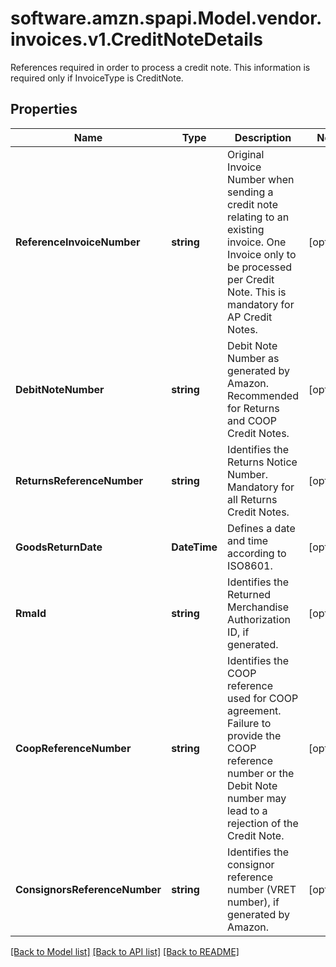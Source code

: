 # software.amzn.spapi.Model.vendor.invoices.v1.CreditNoteDetails
References required in order to process a credit note. This information is required only if InvoiceType is CreditNote.

## Properties

Name | Type | Description | Notes
------------ | ------------- | ------------- | -------------
**ReferenceInvoiceNumber** | **string** | Original Invoice Number when sending a credit note relating to an existing invoice. One Invoice only to be processed per Credit Note. This is mandatory for AP Credit Notes. | [optional] 
**DebitNoteNumber** | **string** | Debit Note Number as generated by Amazon. Recommended for Returns and COOP Credit Notes. | [optional] 
**ReturnsReferenceNumber** | **string** | Identifies the Returns Notice Number. Mandatory for all Returns Credit Notes. | [optional] 
**GoodsReturnDate** | **DateTime** | Defines a date and time according to ISO8601. | [optional] 
**RmaId** | **string** | Identifies the Returned Merchandise Authorization ID, if generated. | [optional] 
**CoopReferenceNumber** | **string** | Identifies the COOP reference used for COOP agreement. Failure to provide the COOP reference number or the Debit Note number may lead to a rejection of the Credit Note. | [optional] 
**ConsignorsReferenceNumber** | **string** | Identifies the consignor reference number (VRET number), if generated by Amazon. | [optional] 

[[Back to Model list]](../README.md#documentation-for-models) [[Back to API list]](../README.md#documentation-for-api-endpoints) [[Back to README]](../README.md)

